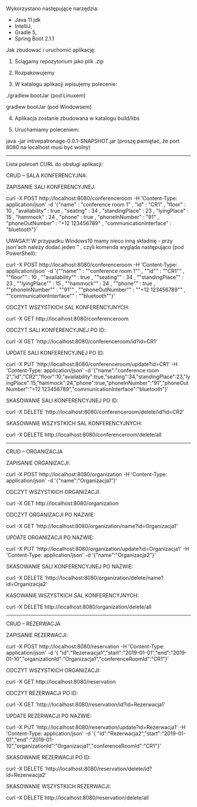 Wykorzystano następujące narzędzia:

- Java 11 jdk
- IntelliJ, 
- Gradle 5,
- Spring Boot 2.1.1


Jak zbudować i uruchomić aplikację:

1. Ściągamy repozytorium jako plik .zip

2. Rozpakowujemy

3. W katalogu aplikacji wpisujemy polecenie:

./gradlew bootJar    (pod Linuxem)

gradlew bootJar    (pod Windowsem)

4. Aplikacja zostanie zbudowana w katalogu build/libs

5. Uruchamiamy poleceniem:

java -jar intivepatronage-0.0.1-SNAPSHOT.jar    (proszę pamiętać, że port 8080 na localhost musi być wolny)

******************************************************************

Lista poleceń CURL do obsługi aplikacji:

CRUD – SALA KONFERENCYJNA:

ZAPISANIE SALI KONFERENCYJNEJ:

curl -X POST http://localhost:8080/conferenceroom -H 'Content-Type: application/json' -d '{"name" : "conference room 1" , "id" : "CR1" , "floor" : 10 , "availability" : true , "seating" : 34 , "standingPlace" : 23 , "lyingPlace" : 15 , "hammock" : 24 , "phone" : true , "phoneInNumber" : "91" , "phoneOutNumber" : "+12 123456789" , "communicationInterface" : "bluetooth"}'

UWAGA!!! W przypadku Windows10 mamy nieco inną składnię - przy json'ach należy dodać jeden " , czyli komenda wygląda następująco (pod PowerShell):

curl -X POST http://localhost:8080/conferenceroom -H 'Content-Type: application/json' -d '{""name"" : ""conference room 1"" , ""id"" : ""CR1"" , ""floor"" : 10 , ""availability"" : true , ""seating"" : 34 , ""standingPlace"" : 23 , ""lyingPlace"" : 15 , ""hammock"" : 24 , ""phone"" : true , ""phoneInNumber"" : ""91"" , ""phoneOutNumber"" : ""+12 123456789"" , ""communicationInterface"" : ""bluetooth""}'


ODCZYT WSZYSTKICH SAL KONFERENCYJNYCH:

curl -X GET http://localhost:8080/conferenceroom


ODCZYT SALI KONFERENCYJNEJ PO ID:

curl -X GET 'http://localhost:8080/conferenceroom/id?id=CR1'


UPDATE SALI KONFERENCYJNEJ PO ID:

curl -X PUT 'http://localhost:8080/conferenceroom/update?id=CR1' -H 'Content-Type: application/json' -d '{"name":"conference room 2","id":"CR2","floor":10,"availability":true,"seating":34,"standingPlace":23,"lyingPlace":15,"hammock":24,"phone":true,"phoneInNumber":"91","phoneOutNumber":"+12 123456789","communicationInterface":"bluetooth"}'


SKASOWANIE SALI KONFERENCYJNEJ PO ID:

curl -X DELETE 'http://localhost:8080/conferenceroom/delete/id?id=CR2'


SKASOWANIE WSZYSTKICH SAL KONFERENCYJNYCH:

curl -X DELETE http://localhost:8080/conferenceroom/delete/all

******************************************************************

CRUD – ORGANIZACJA

ZAPISANIE ORGANIZACJI:

curl -X POST  http://localhost:8080/organization -H 'Content-Type: application/json' -d '{"name":"Organizacja1"}'


ODCZYT WSZYSTKICH ORGANIZACJI:

curl -X GET http://localhost:8080/organization


ODCZYT ORGANIZACJI PO NAZWIE:

curl -X GET 'http://localhost:8080/organization/name?id=Organizacja1'


UPDATE ORGANIZACJI PO NAZWIE:

curl -X PUT 'http://localhost:8080/organization/update?id=Organizacja1' -H 'Content-Type: application/json' -d '{"name":"Organizacja2"}'


SKASOWANIE SALI KONFERENCYJNEJ PO NAZWIE:

curl -X DELETE 'http://localhost:8080/organization/delete/name?id=Organizacja2'


KASOWANIE WSZYSTKICH SAL KONFERENCYJNYCH:

curl -X DELETE http://localhost:8080/organization/delete/all

******************************************************************

CRUD – REZERWACJA

ZAPISANIE REZERWACJI:

curl -X POST http://localhost:8080/reservation -H 'Content-Type: application/json' -d '{ 
"id":"Rezerwacja1","start":"2019-01-01","end":"2019-01-10","organizationId":"Organizacja1","conferenceRoomId":"CR1"}'


ODCZYT WSZYSTKICH ORGANIZACJI:

curl -X GET http://localhost:8080/reservation


ODCZYT REZERWACJI PO ID:

curl -X GET 'http://localhost:8080/reservation/id?id=Rezerwacja1'


UPDATE REZERWACJI PO NAZWIE:

curl -X PUT 'http://localhost:8080/reservation/update?id=Rezerwacja1' -H 'Content-Type: application/json' -d '{ 
"id":"Rezerwacja2","start":"2019-01-01","end":"2019-01-10","organizationId":"Organizacja1","conferenceRoomId":"CR1"}'


SKASOWANIE REZERWACJI PO ID:

curl -X DELETE 'http://localhost:8080/reservation/delete/id?id=Rezerwacja2'


SKASOWANIE WSZYSTKICH REZERWACJI:

curl -X DELETE http://localhost:8080/reservation/delete/all

